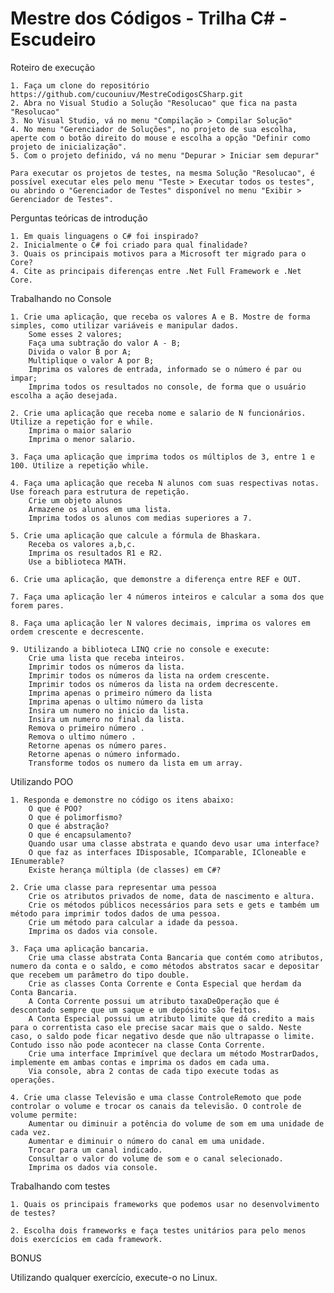 # Mestre dos Códigos - Trilha C# - Escudeiro

Roteiro de execução

    1. Faça um clone do repositório https://github.com/cucouniuv/MestreCodigosCSharp.git
    2. Abra no Visual Studio a Solução "Resolucao" que fica na pasta "Resolucao"
    3. No Visual Studio, vá no menu "Compilação > Compilar Solução"
    4. No menu "Gerenciador de Soluções", no projeto de sua escolha, aperte com o botão direito do mouse e escolha a opção "Definir como projeto de inicialização".
    5. Com o projeto definido, vá no menu "Depurar > Iniciar sem depurar"

    Para executar os projetos de testes, na mesma Solução "Resolucao", é possível executar eles pelo menu "Teste > Executar todos os testes", ou abrindo o "Gerenciador de Testes" disponível no menu "Exibir > Gerenciador de Testes".

Perguntas teóricas de introdução

    1. Em quais linguagens o C# foi inspirado?
    2. Inicialmente o C# foi criado para qual finalidade?
    3. Quais os principais motivos para a Microsoft ter migrado para o Core?
    4. Cite as principais diferenças entre .Net Full Framework e .Net Core.

Trabalhando no Console

    1. Crie uma aplicação, que receba os valores A e B. Mostre de forma simples, como utilizar variáveis e manipular dados.
        Some esses 2 valores;
        Faça uma subtração do valor A - B;
        Divida o valor B por A;
        Multiplique o valor A por B;
        Imprima os valores de entrada, informado se o número é par ou impar;
        Imprima todos os resultados no console, de forma que o usuário escolha a ação desejada.

    2. Crie uma aplicação que receba nome e salario de N funcionários. Utilize a repetição for e while.
        Imprima o maior salario
        Imprima o menor salario.

    3. Faça uma aplicação que imprima todos os múltiplos de 3, entre 1 e 100. Utilize a repetição while.

    4. Faça uma aplicação que receba N alunos com suas respectivas notas. Use foreach para estrutura de repetição.
        Crie um objeto alunos
        Armazene os alunos em uma lista.
        Imprima todos os alunos com medias superiores a 7.

    5. Crie uma aplicação que calcule a fórmula de Bhaskara.
        Receba os valores a,b,c.
        Imprima os resultados R1 e R2.
        Use a biblioteca MATH.

    6. Crie uma aplicação, que demonstre a diferença entre REF e OUT.

    7. Faça uma aplicação ler 4 números inteiros e calcular a soma dos que forem pares.

    8. Faça uma aplicação ler N valores decimais, imprima os valores em ordem crescente e decrescente.

    9. Utilizando a biblioteca LINQ crie no console e execute:
        Crie uma lista que receba inteiros.
        Imprimir todos os números da lista.
        Imprimir todos os números da lista na ordem crescente.
        Imprimir todos os números da lista na ordem decrescente.
        Imprima apenas o primeiro número da lista
        Imprima apenas o ultimo número da lista
        Insira um numero no inicio da lista.
        Insira um numero no final da lista.
        Remova o primeiro número .
        Remova o ultimo número .
        Retorne apenas os número pares.
        Retorne apenas o número informado.
        Transforme todos os numero da lista em um array.

Utilizando POO

    1. Responda e demonstre no código os itens abaixo:
        O que é POO?
        O que é polimorfismo?
        O que é abstração?
        O que é encapsulamento?
        Quando usar uma classe abstrata e quando devo usar uma interface?
        O que faz as interfaces IDisposable, IComparable, ICloneable e IEnumerable?
        Existe herança múltipla (de classes) em C#?

    2. Crie uma classe para representar uma pessoa
        Crie os atributos privados de nome, data de nascimento e altura.
        Crie os métodos públicos necessários para sets e gets e também um método para imprimir todos dados de uma pessoa.
        Crie um método para calcular a idade da pessoa.
        Imprima os dados via console.

    3. Faça uma aplicação bancaria.
        Crie uma classe abstrata Conta Bancaria que contém como atributos, numero da conta e o saldo, e como métodos abstratos sacar e depositar que recebem um parâmetro do tipo double.
        Crie as classes Conta Corrente e Conta Especial que herdam da Conta Bancaria.
        A Conta Corrente possui um atributo taxaDeOperação que é descontado sempre que um saque e um depósito são feitos.
        A Conta Especial possui um atributo limite que dá credito a mais para o correntista caso ele precise sacar mais que o saldo. Neste caso, o saldo pode ficar negativo desde que não ultrapasse o limite. Contudo isso não pode acontecer na classe Conta Corrente.
        Crie uma interface Imprimível que declara um método MostrarDados, implemente em ambas contas e imprima os dados em cada uma.
        Via console, abra 2 contas de cada tipo execute todas as operações.

    4. Crie uma classe Televisão e uma classe ControleRemoto que pode controlar o volume e trocar os canais da televisão. O controle de volume permite:
        Aumentar ou diminuir a potência do volume de som em uma unidade de cada vez.
        Aumentar e diminuir o número do canal em uma unidade.
        Trocar para um canal indicado.
        Consultar o valor do volume de som e o canal selecionado.
        Imprima os dados via console.

Trabalhando com testes

    1. Quais os principais frameworks que podemos usar no desenvolvimento de testes?

    2. Escolha dois frameworks e faça testes unitários para pelo menos dois exercícios em cada framework.

BONUS

Utilizando qualquer exercício, execute-o no Linux.
